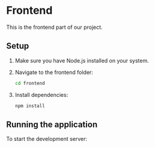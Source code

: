 # Frontend

This is the frontend part of our project.

## Setup

1. Make sure you have Node.js installed on your system.

2. Navigate to the frontend folder:
   ```bash
   cd frontend
   ```

3. Install dependencies:
   ```bash
   npm install
   ```

## Running the application

To start the development server:
